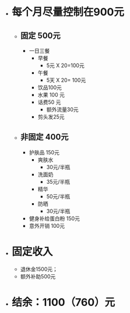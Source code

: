 - # 每个月尽量控制在900元
	- ## 固定 500元
		- 一日三餐
			- 早餐
				- 5元 X 20=100元
			- 午餐
				- 5天 X 20= 100元
			- 饮品100元
			- 水果 100 元
			- 话费50 元
				- 额外流量30元
			- 剪头发25元
	- ## 非固定  400元
		- 护肤品 150元
			- 爽肤水
				- 30元/半瓶
			- 洗面奶
				- 35元/半瓶
			- 精华
				- 50元/半瓶
			- 防晒
				- 30元/半瓶
		- 健身补给蛋白粉 150元
		- 意外开销 100元
- # 固定收入
	- 退休金1500元；
	- 额外补助500元
- # 结余：1100（760）元
